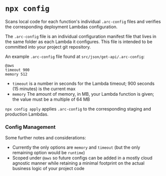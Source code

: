# `npx config`

Scans local code for each function's individual `.arc-config` files and verifies the corresponding deployment Lambdas configuration.

The `.arc-config` file is an individual configuration manifest file that lives in the same folder as each Lambda it configures. This file is intended to be committed into your project git repository.

An example `.arc-config` file found at `src/json/get-api/.arc-config`:
```.arc
@aws
timeout 900
memory 512
```

- `timeout` is a number in seconds for the Lambda timeout; 900 seconds (15 minutes) is the current max
- `memory` The amount of memory, in MB, your Lambda function is given; the value must be a multiple of 64 MB

`npx config apply` applies `.arc-config` to the corresponding staging and production Lambdas.

### Config Management 

Some further notes and considerations:

- Currently the only options are `memory` and `timeout` (but the only remaining option would be `runtime`)
- Scoped under `@aws` so future configs can be added in a mostly cloud agnostic manner while retaining a minimal footprint on the actual business logic of your project code
